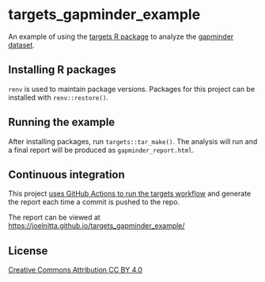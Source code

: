 # targets_gapminder_example

An example of using the [targets R package](https://github.com/ropensci/targets) to analyze the [gapminder dataset](https://github.com/jennybc/gapminder).

## Installing R packages

`renv` is used to maintain package versions. Packages for this project can be installed with `renv::restore()`.

## Running the example

After installing packages, run `targets::tar_make()`. The analysis will run and a final report will be produced as `gapminder_report.html`.

## Continuous integration

This project [uses GitHub Actions to run the targets workflow](https://github.com/wlandau/targets-minimal#continuous-deployment) and generate the report each time a commit is pushed to the repo.

The report can be viewed at https://joelnitta.github.io/targets_gapminder_example/

## License

[Creative Commons Attribution CC BY 4.0](https://creativecommons.org/licenses/by/4.0/legalcode)
